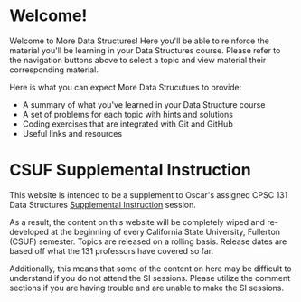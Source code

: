 # Welcome!

Welcome to More Data Structures! Here you'll be able to reinforce the material you'll be learning in your Data Structures course. Please refer to the navigation buttons above to select a topic and view material their corresponding material.

Here is what you can expect More Data Strucutues to provide:

* A summary of what you've learned in your Data Structure course
* A set of problems for each topic with hints and solutions
* Coding exercises that are integrated with Git and GitHub
* Useful links and resources

# CSUF Supplemental Instruction
This website is intended to be a supplement to Oscar's assigned CPSC 131 Data Structures [Supplemental Instruction][1] session.

As a result, the content on this website will be completely wiped and re-developed at the beginning of every California State University, Fullerton (CSUF) semester. Topics are released on a rolling basis. Release dates are based off what the 131 professors have covered so far.

Additionally, this means that some of the content on here may be difficult to understand if you do not attend the SI sessions. Please utilize the comment sections if you are having trouble and are unable to make the SI sessions.


  [1]: http://www.fullerton.edu/si/
